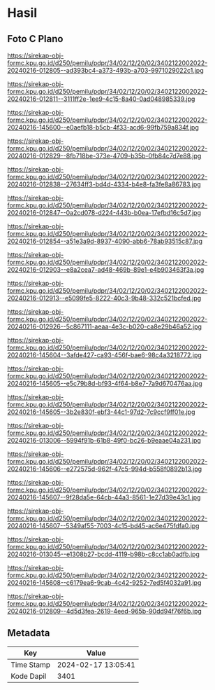 # Hasil

## Foto C Plano

https://sirekap-obj-formc.kpu.go.id/d250/pemilu/pdpr/34/02/12/20/02/3402122002022-20240216-012805--ad393bc4-a373-493b-a703-9971029022c1.jpg

https://sirekap-obj-formc.kpu.go.id/d250/pemilu/pdpr/34/02/12/20/02/3402122002022-20240216-012811--3111ff2e-1ee9-4c15-8a40-0ad048985339.jpg

https://sirekap-obj-formc.kpu.go.id/d250/pemilu/pdpr/34/02/12/20/02/3402122002022-20240216-145600--e0aefb18-b5cb-4f33-acd6-99fb759a834f.jpg

https://sirekap-obj-formc.kpu.go.id/d250/pemilu/pdpr/34/02/12/20/02/3402122002022-20240216-012829--8fb718be-373e-4709-b35b-0fb84c7d7e88.jpg

https://sirekap-obj-formc.kpu.go.id/d250/pemilu/pdpr/34/02/12/20/02/3402122002022-20240216-012838--27634ff3-bd4d-4334-b4e8-fa3fe8a86783.jpg

https://sirekap-obj-formc.kpu.go.id/d250/pemilu/pdpr/34/02/12/20/02/3402122002022-20240216-012847--0a2cd078-d224-443b-b0ea-17efbd16c5d7.jpg

https://sirekap-obj-formc.kpu.go.id/d250/pemilu/pdpr/34/02/12/20/02/3402122002022-20240216-012854--a51e3a9d-8937-4090-abb6-78ab93515c87.jpg

https://sirekap-obj-formc.kpu.go.id/d250/pemilu/pdpr/34/02/12/20/02/3402122002022-20240216-012903--e8a2cea7-ad48-469b-89e1-e4b903463f3a.jpg

https://sirekap-obj-formc.kpu.go.id/d250/pemilu/pdpr/34/02/12/20/02/3402122002022-20240216-012913--e5099fe5-8222-40c3-9b48-332c521bcfed.jpg

https://sirekap-obj-formc.kpu.go.id/d250/pemilu/pdpr/34/02/12/20/02/3402122002022-20240216-012926--5c867111-aeaa-4e3c-b020-ca8e29b46a52.jpg

https://sirekap-obj-formc.kpu.go.id/d250/pemilu/pdpr/34/02/12/20/02/3402122002022-20240216-145604--3afde427-ca93-456f-bae6-98c4a3218772.jpg

https://sirekap-obj-formc.kpu.go.id/d250/pemilu/pdpr/34/02/12/20/02/3402122002022-20240216-145605--e5c79b8d-bf93-4f64-b8e7-7a9d670476aa.jpg

https://sirekap-obj-formc.kpu.go.id/d250/pemilu/pdpr/34/02/12/20/02/3402122002022-20240216-145605--3b2e830f-ebf3-44c1-97d2-7c9ccf9ff01e.jpg

https://sirekap-obj-formc.kpu.go.id/d250/pemilu/pdpr/34/02/12/20/02/3402122002022-20240216-013006--5994f91b-61b8-49f0-bc26-b9eaae04a231.jpg

https://sirekap-obj-formc.kpu.go.id/d250/pemilu/pdpr/34/02/12/20/02/3402122002022-20240216-145606--e272575d-962f-47c5-994d-b558f0892b13.jpg

https://sirekap-obj-formc.kpu.go.id/d250/pemilu/pdpr/34/02/12/20/02/3402122002022-20240216-145607--9f28da5e-64cb-44a3-8561-1e27d39e43c1.jpg

https://sirekap-obj-formc.kpu.go.id/d250/pemilu/pdpr/34/02/12/20/02/3402122002022-20240216-145607--5349af55-7003-4c15-bd45-ac6e475fdfa0.jpg

https://sirekap-obj-formc.kpu.go.id/d250/pemilu/pdpr/34/02/12/20/02/3402122002022-20240216-013045--e1308b27-bcdd-4119-b98b-c8cc1ab0adfb.jpg

https://sirekap-obj-formc.kpu.go.id/d250/pemilu/pdpr/34/02/12/20/02/3402122002022-20240216-145608--c6179ea6-9cab-4c42-9252-7ed5f4032a91.jpg

https://sirekap-obj-formc.kpu.go.id/d250/pemilu/pdpr/34/02/12/20/02/3402122002022-20240216-012809--4d5d3fea-2619-4eed-965b-90dd94f76f6b.jpg


## Metadata

| Key        | Value               |
| ---------- | ------------------- |
| Time Stamp | 2024-02-17 13:05:41 |
| Kode Dapil | 3401                |



